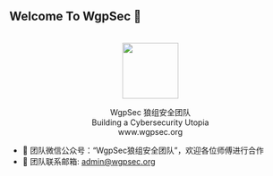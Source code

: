 ## Welcome To WgpSec 👋

<p align="center">
  <br>
  <a href="https://www.wgpsec.org">
    <img width="100" src="http://www.wgpsec.org/_nuxt/img/logo_badge.192d296.svg">
  </a>
  <p align="center">
  WgpSec 狼组安全团队
  <br>Building a Cybersecurity Utopia<br>www.wgpsec.org
  </p>
</p>

- 💞️ 团队微信公众号：“WgpSec狼组安全团队”，欢迎各位师傅进行合作
- 👋 团队联系邮箱: admin@wgpsec.org
